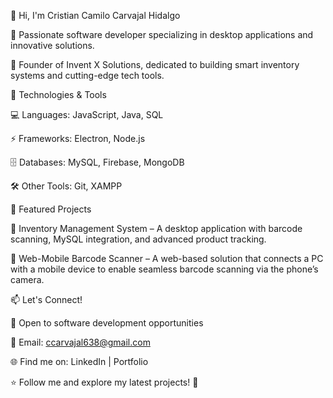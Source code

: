 👋 Hi, I'm Cristian Camilo Carvajal Hidalgo


  🔹 Passionate software developer specializing in desktop applications and innovative solutions.

  🔹 Founder of Invent X Solutions, dedicated to building smart inventory systems and cutting-edge tech tools.


🚀 Technologies & Tools


  💻 Languages: JavaScript, Java, SQL

  ⚡ Frameworks: Electron, Node.js

  🗄️ Databases: MySQL, Firebase, MongoDB

  🛠 Other Tools: Git, XAMPP


📌 Featured Projects


  🔹 Inventory Management System – A desktop application with barcode scanning, MySQL integration, and advanced product tracking.

  🔹 Web-Mobile Barcode Scanner – A web-based solution that connects a PC with a mobile device to enable seamless barcode scanning via the phone’s camera.


📫 Let's Connect!


  💼 Open to software development opportunities

  📧 Email: ccarvajal638@gmail.com

  🌐 Find me on: LinkedIn | Portfolio


⭐ Follow me and explore my latest projects! 🚀

